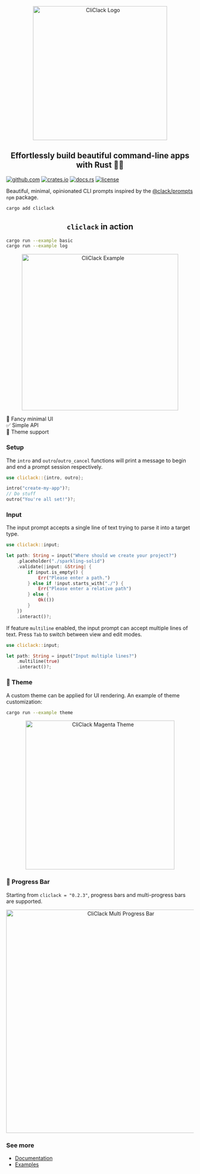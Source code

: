 <div align="center">
  <img alt="CliClack Logo" src="https://github.com/fadeevab/cliclack/raw/main/media/cliclack-logo.gif" width="360" />
</div>

<h2 align="center">Effortlessly build beautiful command-line apps with Rust 🦀✨</h2>

[![github.com](https://img.shields.io/badge/cliclack-blue?logo=github&labelColor=black)](https://github.com/fadeevab/cliclack)
[![crates.io](https://img.shields.io/crates/v/cliclack.svg)](https://crates.io/crates/cliclack)
[![docs.rs](https://docs.rs/cliclack/badge.svg)](https://docs.rs/cliclack/)
[![license](https://img.shields.io/badge/license-MIT-blue.svg)](https://github.com/fadeevab/cliclack/blob/main/LICENSE)

Beautiful, minimal, opinionated CLI prompts inspired by the
[@clack/prompts](https://www.npmjs.com/package/@clack/prompts) `npm` package.

```sh
cargo add cliclack
```

<h2 align="center"><code>cliclack</code> in action</h2>

```sh
cargo run --example basic
cargo run --example log
```

<div align="center">
  <img alt="CliClack Example" src="https://github.com/fadeevab/cliclack/raw/main/media/cliclack-demo.gif" width="420" />
</div>

💎 Fancy minimal UI<br>
✅ Simple API<br>
🎨 Theme support<br>

### Setup

The `intro` and `outro`/`outro_cancel` functions will
print a message to begin and end a prompt session respectively.

```rust
use cliclack::{intro, outro};

intro("create-my-app")?;
// Do stuff
outro("You're all set!")?;
```

### Input

The input prompt accepts a single line of text trying to parse it into a target type.

```rust
use cliclack::input;

let path: String = input("Where should we create your project?")
    .placeholder("./sparkling-solid")
    .validate(|input: &String| {
        if input.is_empty() {
            Err("Please enter a path.")
        } else if !input.starts_with("./") {
            Err("Please enter a relative path")
        } else {
            Ok(())
        }
    })
    .interact()?;
```
If feature `multiline` enabled, the input prompt can accept multiple lines of text. Press `Tab` to switch between view and edit modes.

```rust
use cliclack::input;

let path: String = input("Input multiple lines?")
    .multiline(true)
    .interact()?;
```

### 🎨 Theme

A custom theme can be applied for UI rendering. An example of theme customization:

```sh
cargo run --example theme
```

<div align="center">
  <img alt="CliClack Magenta Theme" src="https://github.com/fadeevab/cliclack/raw/main/media/cliclack-theme.png" width="400" />
</div>

### 🚥 Progress Bar

Starting from `cliclack = "0.2.3"`, progress bars and multi-progress bars are supported.

<div align="center">
  <img alt="CliClack Multi Progress Bar" src="https://github.com/fadeevab/cliclack/raw/main/media/cliclack-multi-progress-bar.gif" width="600" />
</div>

### See more

- [Documentation](https://docs.rs/cliclack)
- [Examples](https://github.com/fadeevab/cliclack/tree/main/examples)

